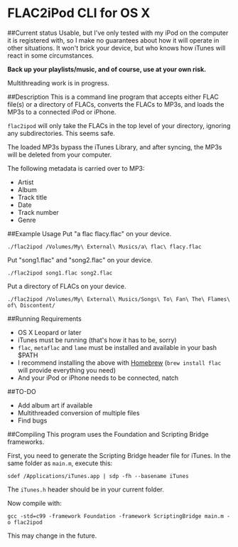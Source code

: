 # FLAC2iPod CLI for OS X

##Current status 
Usable, but I've only tested with my iPod on the computer it is registered with, 
so I make no guarantees about how it will operate in other situations.  It won't
brick your device, but who knows how iTunes will react in some circumstances.

**Back up your playlists/music, and of course, use at your own risk.**

Multithreading work is in progress.

##Description
This is a command line program that accepts either FLAC file(s) or a 
directory of FLACs, converts the FLACs to MP3s, and loads
the MP3s to a connected iPod or iPhone.

`flac2ipod` will only take the FLACs in the top level of your directory, ignoring
any subdirectories.  This seems safe.

The loaded MP3s bypass the iTunes Library, and after syncing, the MP3s
will be deleted from your computer.

The following metadata is carried over to MP3:

- Artist
- Album
- Track title
- Date
- Track number
- Genre

##Example Usage
Put "a flac flacy.flac" on your device.

    ./flac2ipod /Volumes/My\ External\ Musics/a\ flac\ flacy.flac

Put "song1.flac" and "song2.flac" on your device.

    ./flac2ipod song1.flac song2.flac

Put a directory of FLACs on your device.

    ./flac2ipod /Volumes/My\ External\ Musics/Songs\ To\ Fan\ The\ Flames\ of\ Discontent/

##Running Requirements
- OS X Leopard or later
- iTunes must be running (that's how it has to be, sorry)
- `flac`, `metaflac` and `lame` must be installed and available in your bash $PATH
 - I recommend installing the above with [Homebrew](http://mxcl.github.com/homebrew/) (`brew install flac` will provide everything you need)
- And your iPod or iPhone needs to be connected, natch

##TO-DO
- Add album art if available
- Multithreaded conversion of multiple files
- Find bugs

##Compiling
This program uses the Foundation and Scripting Bridge frameworks.

First, you need to generate the Scripting Bridge header file for iTunes.  In the same
folder as `main.m`, execute this:

    sdef /Applications/iTunes.app | sdp -fh --basename iTunes

The `iTunes.h` header should be in your current folder.

Now compile with:

    gcc -std=c99 -framework Foundation -framework ScriptingBridge main.m -o flac2ipod

This may change in the future.
